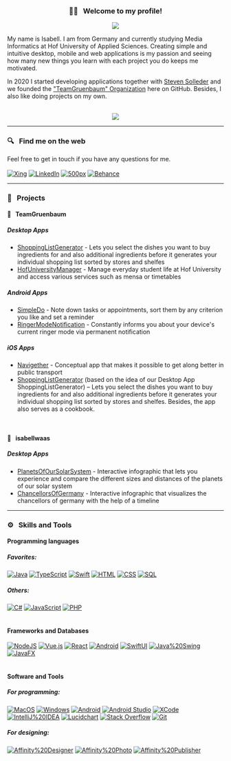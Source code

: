 <h3 align="center"> 👋🏼 &nbsp; Welcome to my profile! </h3>

<!-- Typing SVG by DenverCoder1 - https://github.com/DenverCoder1/readme-typing-svg -->
<p align="center">
  <a href="https://github.com/DenverCoder1/readme-typing-svg"><img src="https://readme-typing-svg.herokuapp.com/?lines=Media%20Informatics%20student%20at%20Hof%20University;Prospective%20Software-Developer%20from%20Germany;Learning%20new%20things%20with%20each%20project&font=JetBrains+Mono&center=true&width=520&height=45&vCenter=true&size=18&color=57a5ff"></a>
</p>

My name is Isabell. I am from Germany and currently studying Media Informatics at Hof University of Applied Sciences. Creating simple and intuitive desktop, mobile and web applications is my passion and seeing how many new things you learn with each project you do keeps me motivated.

In 2020 I started developing applications together with [Steven Solleder](https://github.com/stevensolleder) and we founded the ["TeamGruenbaum" Organization](https://github.com/TeamGruenbaum) here on GitHub. Besides, I also like doing projects on my own.
<br><br>
<p align="center">
  <a href="https://github.com/anuraghazra/github-readme-stats">
  <img align="center" src="https://github-readme-stats.vercel.app/api?username=isabellwaas&show_icons=true&theme=tokyonight&hide=prs" />
  </a>
</p>

------------------------------------------
### 🔍 &nbsp; Find me on the web
Feel free to get in touch if you have any questions for me. <br><br>
<a href="https://www.xing.com/profile/Isabell_Waas"><img alt="Xing" src="https://img.shields.io/badge/Xing-006567.svg?logo=xing&logoColor=white"></a>
<a href="https://www.linkedin.com/in/isabell-waas-966226232/"><img alt="LinkedIn" src="https://img.shields.io/badge/LinkedIn-0A66C2.svg?logo=linkedin&logoColor=white"></a>
<a href="https://500px.com/p/isabellwaas"><img alt="500px" src="https://img.shields.io/badge/500px-0099E5.svg?logo=500px&logoColor=white"></a>
<a href="https://www.behance.net/isabellwaas"><img alt="Behance" src="https://img.shields.io/badge/Behance-1769FF.svg?logo=behance&logoColor=white"></a>

------------------------------------------
### 📌 &nbsp; Projects
#### 🌳 &nbsp; TeamGruenbaum
##### Desktop Apps
- [ShoppingListGenerator](https://github.com/TeamGruenbaum/ShoppingListGenerator) - Lets you select the dishes you want to buy ingredients for and also additional ingredients before it generates your individual shopping list sorted by stores and shelfes
- [HofUniversityManager](https://github.com/TeamGruenbaum/HofUniversityManager) - Manage everyday student life at Hof University and access various services such as mensa or timetables

##### Android Apps
- [SimpleDo](https://github.com/TeamGruenbaum/SimpleDo) - Note down tasks or appointments, sort them by any criterion you like and set a reminder
- [RingerModeNotification](https://github.com/TeamGruenbaum/RingerModeNotification) - Constantly informs you about your device's current ringer mode via permanent notification

##### iOS Apps
- [Navigether](https://github.com/TeamGruenbaum/Navigether) - Conceptual app that makes it possible to get along better in public transport
- [ShoppingListGenerator](https://informatik.hof-university.de/allgemein/studienarbeit-shoppinglistgenerator/) (based on the idea of our Desktop App ShoppingListGenerator) – Lets you select the dishes you want to buy ingredients for and also additional ingredients before it generates your individual shopping list sorted by stores and shelfes. Besides, the app also serves as a cookbook. 
<br>

#### 👤 &nbsp; isabellwaas
##### Desktop Apps
- [PlanetsOfOurSolarSystem](https://github.com/isabellwaas/PlanetsOfOurSolarSystem) - Interactive infographic that lets you experience and compare the different sizes and distances of the planets of our solar system
- [ChancellorsOfGermany](https://github.com/isabellwaas/ChancellorsOfGermany) - Interactive infographic that visualizes the chancellors of germany with the help of a timeline

------------------------------------------
### ⚙️ &nbsp; Skills and Tools
#### Programming languages
##### Favorites: <br>
<a href="https://github.com/DenverCoder1/custom-icon-badges"><img alt="Java" src="https://img.shields.io/badge/Java-007396.svg?logo=java&logoColor=white"></a>
<a href="https://github.com/DenverCoder1/custom-icon-badges"><img alt="TypeScript" src="https://img.shields.io/badge/TypeScript-007ACC.svg?logo=typescript&logoColor=white"></a>
<a href="https://github.com/DenverCoder1/custom-icon-badges"><img alt="Swift" src="https://img.shields.io/badge/Swift-F05138.svg?logo=swift&logoColor=white"></a>
<a href="https://github.com/DenverCoder1/custom-icon-badges"><img alt="HTML" src="https://img.shields.io/badge/HTML-E34F26.svg?logo=html5&logoColor=white"></a>
<a href="https://github.com/DenverCoder1/custom-icon-badges"><img alt="CSS" src="https://img.shields.io/badge/CSS-1572B6.svg?logo=css3&logoColor=white"></a>
<a href="https://github.com/DenverCoder1/custom-icon-badges"><img alt="SQL" src="https://custom-icon-badges.herokuapp.com/badge/SQL-025E8C.svg?logo=database&logoColor=white"></a>
##### Others: <br>
<a href="https://github.com/DenverCoder1/custom-icon-badges"><img alt="C#" src="https://custom-icon-badges.herokuapp.com/badge/C%23-68217A.svg?logo=cs2&logoColor=white"></a>
<a href="https://github.com/DenverCoder1/custom-icon-badges"><img alt="JavaScript" src="https://img.shields.io/badge/JavaScript-F7DF1E.svg?logo=javascript&logoColor=white"></a>
<a href="https://github.com/DenverCoder1/custom-icon-badges"><img alt="PHP" src="https://img.shields.io/badge/PHP-777BB4.svg?logo=php&logoColor=white"></a>
<br><br>


#### Frameworks and Databases
<a href="https://github.com/DenverCoder1/custom-icon-badges"><img alt="NodeJS" src="https://img.shields.io/badge/Node.js-339933.svg?logo=nodedotjs&logoColor=white"></a>
<a href="https://github.com/DenverCoder1/custom-icon-badges"><img alt="Vue.js" src="https://img.shields.io/badge/Vue.js-4FC08D.svg?logo=vuedotjs&logoColor=white"></a>
<a href="https://github.com/DenverCoder1/custom-icon-badges"><img alt="React" src="https://img.shields.io/badge/React-61DAFB.svg?logo=react&logoColor=white"></a>
<a href="https://github.com/DenverCoder1/custom-icon-badges"><img alt="Android" src="https://img.shields.io/badge/Android-3DDC84.svg?logo=android&logoColor=white"></a>
<a href="https://github.com/DenverCoder1/custom-icon-badges"><img alt="SwiftUI" src="https://img.shields.io/badge/SwiftUI-F05138.svg?logo=swift&logoColor=white"></a>
<a href="https://github.com/DenverCoder1/custom-icon-badges"><img alt="Java%20Swing" src="https://img.shields.io/badge/Java%20Swing-007396.svg?logo=java&logoColor=white"></a>
<a href="https://github.com/DenverCoder1/custom-icon-badges"><img alt="JavaFX" src="https://img.shields.io/badge/JavaFX-007396.svg?logo=java&logoColor=white"></a>
<br><br>


#### Software and Tools
##### For programming: <br>
<a href="https://github.com/DenverCoder1/custom-icon-badges"><img alt="MacOS" src="https://img.shields.io/badge/MacOS-000000.svg?logo=macos&logoColor=white"></a>
<a href="https://github.com/DenverCoder1/custom-icon-badges"><img alt="Windows" src="https://img.shields.io/badge/Windows-0078D6.svg?logo=windows&logoColor=white"></a>
<a href="https://github.com/DenverCoder1/custom-icon-badges"><img alt="Android" src="https://img.shields.io/badge/Android-3DDC84.svg?logo=android&logoColor=white"></a>
<a href="https://github.com/DenverCoder1/custom-icon-badges"><img alt="Android Studio" src="https://img.shields.io/badge/Android%20Studio-008678.svg?logo=android-studio&logoColor=white"></a>
<a href="https://github.com/DenverCoder1/custom-icon-badges"><img alt="XCode" src="https://img.shields.io/badge/xcode-147EFB.svg?logo=android-studio&logoColor=white"></a>
<a href="https://github.com/DenverCoder1/custom-icon-badges"><img alt="IntelliJ%20IDEA" src="https://img.shields.io/badge/IntelliJ%20IDEA-000000.svg?logo=intellijidea&logoColor=white"></a>
<a href="https://github.com/DenverCoder1/custom-icon-badges"><img alt="Lucidchart" src="https://img.shields.io/badge/Lucidchart-ff6a12"></a>
<a href="https://github.com/DenverCoder1/custom-icon-badges"><img alt="Stack Overflow" src="https://img.shields.io/badge/-Stack%20Overflow-FE7A16?logo=stack-overflow&logoColor=white"></a>
<a href="https://github.com/DenverCoder1/custom-icon-badges"><img alt="Git" src="https://img.shields.io/badge/Git-F05033.svg?logo=git&logoColor=white"></a>
##### For designing: <br>
<a href="https://github.com/DenverCoder1/custom-icon-badges"><img alt="Affinity%20Designer" src="https://img.shields.io/badge/Affinity%20Designer-1B72BE?logo=affinitydesigner&logoColor=white"></a>
<a href="https://github.com/DenverCoder1/custom-icon-badges"><img alt="Affinity%20Photo" src="https://img.shields.io/badge/Affinity%20Photo-7E4DD2?logo=affinityphoto&logoColor=white"></a>
<a href="https://github.com/DenverCoder1/custom-icon-badges"><img alt="Affinity%20Publisher" src="https://img.shields.io/badge/Affinity%20Publisher-C9284D?logo=affinitypublisher&logoColor=white"></a>

